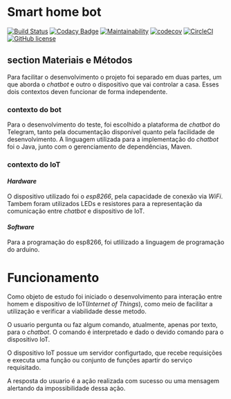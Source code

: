 # Smart home bot

[![Build Status](https://travis-ci.org/kumpel-dom/kumpel-dom-bot.svg?branch=master)](https://travis-ci.org/kumpel-dom/kumpel-dom-bot)
[![Codacy Badge](https://api.codacy.com/project/badge/Grade/a1f480a2fc904bad8a4b711b4333d899)](https://www.codacy.com/app/alexNeto/kumpel-dom-bot?utm_source=github.com&amp;utm_medium=referral&amp;utm_content=kumpel-dom/kumpel-dom-bot&amp;utm_campaign=Badge_Grade)
[![Maintainability](https://api.codeclimate.com/v1/badges/5c97a7c6b9c0eb6fcae9/maintainability)](https://codeclimate.com/github/kumpel-dom/kumpel-dom-bot/maintainability)
[![codecov](https://codecov.io/gh/kumpel-dom/kumpel-dom-bot/branch/master/graph/badge.svg)](https://codecov.io/gh/kumpel-dom/kumpel-dom-bot)
[![CircleCI](https://circleci.com/gh/kumpel-dom/kumpel-dom-bot/tree/master.svg?style=svg)](https://circleci.com/gh/kumpel-dom/kumpel-dom-bot/tree/master)
[![GitHub license](https://img.shields.io/github/license/kumpel-dom/kumpel-dom-bot.svg)](https://github.com/kumpel-dom/kumpel-dom-bot/blob/master/LICENSE)

## section Materiais e Métodos

Para facilitar o desenvolvimento o projeto foi separado em duas partes, um que aborda o  _chatbot_ e outro o dispositivo que vai controlar a casa.
Esses dois contextos deven funcionar de forma independente.

### contexto do bot
Para o desenvolvimento do teste, foi escolhido a plataforma de _chatbot_ do Telegram, tanto pela documentação disponível quanto pela facilidade de desenvolvimento. A linguagem utilizada para a implementação do _chatbot_ foi o Java, junto com o gerenciamento de dependências, Maven.

### contexto do IoT
#### _Hardware_
O dispositivo utilizado foi o _esp8266_, pela capacidade de conexão via _WiFi_. Tambem foram utilizados LEDs e resistores para a representação da comunicação entre _chatbot_ e dispositivo de IoT.

#### _Software_
Para a programação do esp8266, foi utlilizado a linguagem de programação do arduino.

# Funcionamento
Como objeto de estudo foi iniciado o desenvolvimento para interação entre homem e dispositivo de IoT(_Internet of Things_), como meio de facilitar a utilização e verificar a viabilidade desse metodo.


O usuario pergunta ou faz algum comando, atualmente, apenas por texto, para o _chatbot_. O comando é interpretado e dado o devido comando para o dispositivo IoT.


O dispositivo IoT possue um servidor configurtado, que recebe requisições e executa uma função ou conjunto de funções apartir do serviço requisitado.


A resposta do usuario é a ação realizada com sucesso ou uma mensagem alertando da impossibilidade dessa ação.
